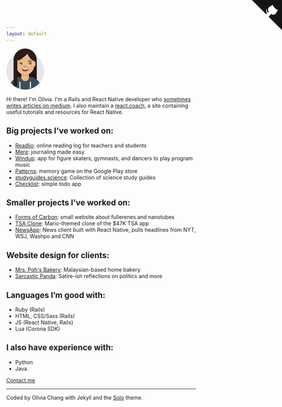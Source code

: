 ```yaml
---
layout: default
---
```


<img src="https://github.com/oliviachang29/oliviachang29.github.io/blob/master/Olivia.png" alt="logo" width="100">

Hi there! I'm Olivia. I'm a Rails and React Native developer who [sometimes writes articles on medium](https://medium.com/@oliviazyc). I also maintain a [react.coach](https://react.coach), a site containing useful tutorials and resources for React Native.

## Big projects I've worked on:
* [Readlio](https://readlio.com/): online reading log for teachers and students
* [Mere](https://www.youtube.com/watch?v=EZs5ZZv6OdI&t=1s): journaling made easy
* [Windup](https://windup.top): app for figure skaters, gymnasts, and dancers to play program music
* [Patterns](https://play.google.com/store/apps/details?id=com.sixtuitive.games.patterns&hl=en): memory game on the Google Play store
* [studyguides.science](https://www.studyguides.science/): Collection of science study guides
* [Checklist](https://github.com/oliviachang29/checklist): simple todo app

## Smaller projects I've worked on:
* [Forms of Carbon](https://oliviachang29.github.io/formsofcarbon/): small website about fullerenes and nanotubes
* [TSA Clone](https://oliviachang29.github.io/tsa-clone/): Mario-themed clone of the $47K TSA app
* [NewsApp](https://github.com/oliviachang29/NewsApp): News client built with React Native, pulls headlines from NYT, WSJ, Washpo and CNN

## Website design for clients:
* [Mrs. Poh's Bakery](http://pohhomebakery.weebly.com/): Malaysian-based home bakery
* [Sarcastic Panda](https://www.sarcasticpanda.com/): Satire-ish reflections on politics and more

## Languages I’m good with: 
* Ruby (Rails) 
* HTML, CSS/Sass (Rails)  
* JS (React Native, Rails)
* Lua (Corona SDK)

## I also have experience with:
* Python 
* Java 

[Contact me](mailto:anatolebarna@gmail.com?Subject=Hello%20there)

<hr>

Coded by Olivia Chang with Jekyll and the [Solo](http://chibicode.github.io/solo/) theme. 

<a href="https://github.com/oliviachang29" class="github-corner"><svg width="80" height="80" viewBox="0 0 250 250" style="fill:#151513; color:#fff; position: absolute; top: 0; border: 0; right: 0;"><path d="M0,0 L115,115 L130,115 L142,142 L250,250 L250,0 Z"></path><path d="M128.3,109.0 C113.8,99.7 119.0,89.6 119.0,89.6 C122.0,82.7 120.5,78.6 120.5,78.6 C119.2,72.0 123.4,76.3 123.4,76.3 C127.3,80.9 125.5,87.3 125.5,87.3 C122.9,97.6 130.6,101.9 134.4,103.2" fill="currentColor" style="transform-origin: 130px 106px;" class="octo-arm"></path><path d="M115.0,115.0 C114.9,115.1 118.7,116.5 119.8,115.4 L133.7,101.6 C136.9,99.2 139.9,98.4 142.2,98.6 C133.8,88.0 127.5,74.4 143.8,58.0 C148.5,53.4 154.0,51.2 159.7,51.0 C160.3,49.4 163.2,43.6 171.4,40.1 C171.4,40.1 176.1,42.5 178.8,56.2 C183.1,58.6 187.2,61.8 190.9,65.4 C194.5,69.0 197.7,73.2 200.1,77.6 C213.8,80.2 216.3,84.9 216.3,84.9 C212.7,93.1 206.9,96.0 205.4,96.6 C205.1,102.4 203.0,107.8 198.3,112.5 C181.9,128.9 168.3,122.5 157.7,114.1 C157.9,116.9 156.7,120.9 152.7,124.9 L141.0,136.5 C139.8,137.7 141.6,141.9 141.8,141.8 Z" fill="currentColor" class="octo-body"></path></svg></a><style>.github-corner:hover .octo-arm{animation:octocat-wave 560ms ease-in-out}@keyframes octocat-wave{0%,100%{transform:rotate(0)}20%,60%{transform:rotate(-25deg)}40%,80%{transform:rotate(10deg)}}@media (max-width:500px){.github-corner:hover .octo-arm{animation:none}.github-corner .octo-arm{animation:octocat-wave 560ms ease-in-out}}</style>
